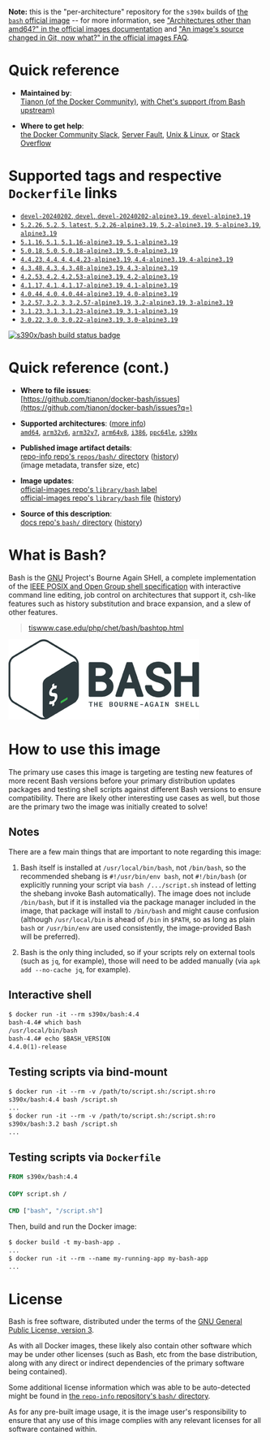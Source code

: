 <!--

********************************************************************************

WARNING:

    DO NOT EDIT "bash/README.md"

    IT IS AUTO-GENERATED

    (from the other files in "bash/" combined with a set of templates)

********************************************************************************

-->

**Note:** this is the "per-architecture" repository for the `s390x` builds of [the `bash` official image](https://hub.docker.com/_/bash) -- for more information, see ["Architectures other than amd64?" in the official images documentation](https://github.com/docker-library/official-images#architectures-other-than-amd64) and ["An image's source changed in Git, now what?" in the official images FAQ](https://github.com/docker-library/faq#an-images-source-changed-in-git-now-what).

# Quick reference

-	**Maintained by**:  
	[Tianon (of the Docker Community)](https://github.com/tianon/docker-bash), [with Chet's support (from Bash upstream)](https://github.com/docker-library/official-images/pull/2217#issue-181031192)

-	**Where to get help**:  
	[the Docker Community Slack](https://dockr.ly/comm-slack), [Server Fault](https://serverfault.com/help/on-topic), [Unix & Linux](https://unix.stackexchange.com/help/on-topic), or [Stack Overflow](https://stackoverflow.com/help/on-topic)

# Supported tags and respective `Dockerfile` links

-	[`devel-20240202`, `devel`, `devel-20240202-alpine3.19`, `devel-alpine3.19`](https://github.com/tianon/docker-bash/blob/af207d7a2d6dd7dffba1cfde7f231cbee8d4ddab/devel/Dockerfile)
-	[`5.2.26`, `5.2`, `5`, `latest`, `5.2.26-alpine3.19`, `5.2-alpine3.19`, `5-alpine3.19`, `alpine3.19`](https://github.com/tianon/docker-bash/blob/3eae20ac57eaeb63ef9e438b67bfc135a948995a/5.2/Dockerfile)
-	[`5.1.16`, `5.1`, `5.1.16-alpine3.19`, `5.1-alpine3.19`](https://github.com/tianon/docker-bash/blob/a3f660ae2fcc3153c697520ef4e08da800578064/5.1/Dockerfile)
-	[`5.0.18`, `5.0`, `5.0.18-alpine3.19`, `5.0-alpine3.19`](https://github.com/tianon/docker-bash/blob/e78939e417c6efbfd55e48c80088bdbbae29fd66/5.0/Dockerfile)
-	[`4.4.23`, `4.4`, `4`, `4.4.23-alpine3.19`, `4.4-alpine3.19`, `4-alpine3.19`](https://github.com/tianon/docker-bash/blob/682faa73aff031837c3d60db8666384c2ec72bba/4.4/Dockerfile)
-	[`4.3.48`, `4.3`, `4.3.48-alpine3.19`, `4.3-alpine3.19`](https://github.com/tianon/docker-bash/blob/0686d8b7feac5b76e8c14be9fb44b823c5a2f7ec/4.3/Dockerfile)
-	[`4.2.53`, `4.2`, `4.2.53-alpine3.19`, `4.2-alpine3.19`](https://github.com/tianon/docker-bash/blob/b7fb84109bde6e9d78e8a1eac2a91e6f0e20226b/4.2/Dockerfile)
-	[`4.1.17`, `4.1`, `4.1.17-alpine3.19`, `4.1-alpine3.19`](https://github.com/tianon/docker-bash/blob/951a1e31d2dee53473893050f29259acd18dc6ae/4.1/Dockerfile)
-	[`4.0.44`, `4.0`, `4.0.44-alpine3.19`, `4.0-alpine3.19`](https://github.com/tianon/docker-bash/blob/9927111b47c93b0b0057077725797625980a696d/4.0/Dockerfile)
-	[`3.2.57`, `3.2`, `3`, `3.2.57-alpine3.19`, `3.2-alpine3.19`, `3-alpine3.19`](https://github.com/tianon/docker-bash/blob/1a08d56b8f1ad68e669ec9ee936512e6a7606aab/3.2/Dockerfile)
-	[`3.1.23`, `3.1`, `3.1.23-alpine3.19`, `3.1-alpine3.19`](https://github.com/tianon/docker-bash/blob/77ce8451ec601516ed8e2868bac35a5f38bb0bd3/3.1/Dockerfile)
-	[`3.0.22`, `3.0`, `3.0.22-alpine3.19`, `3.0-alpine3.19`](https://github.com/tianon/docker-bash/blob/88332b0ace10af319000ace7659aa1c1416cbce8/3.0/Dockerfile)

[![s390x/bash build status badge](https://img.shields.io/jenkins/s/https/doi-janky.infosiftr.net/job/multiarch/job/s390x/job/bash.svg?label=s390x/bash%20%20build%20job)](https://doi-janky.infosiftr.net/job/multiarch/job/s390x/job/bash/)

# Quick reference (cont.)

-	**Where to file issues**:  
	[https://github.com/tianon/docker-bash/issues](https://github.com/tianon/docker-bash/issues?q=)

-	**Supported architectures**: ([more info](https://github.com/docker-library/official-images#architectures-other-than-amd64))  
	[`amd64`](https://hub.docker.com/r/amd64/bash/), [`arm32v6`](https://hub.docker.com/r/arm32v6/bash/), [`arm32v7`](https://hub.docker.com/r/arm32v7/bash/), [`arm64v8`](https://hub.docker.com/r/arm64v8/bash/), [`i386`](https://hub.docker.com/r/i386/bash/), [`ppc64le`](https://hub.docker.com/r/ppc64le/bash/), [`s390x`](https://hub.docker.com/r/s390x/bash/)

-	**Published image artifact details**:  
	[repo-info repo's `repos/bash/` directory](https://github.com/docker-library/repo-info/blob/master/repos/bash) ([history](https://github.com/docker-library/repo-info/commits/master/repos/bash))  
	(image metadata, transfer size, etc)

-	**Image updates**:  
	[official-images repo's `library/bash` label](https://github.com/docker-library/official-images/issues?q=label%3Alibrary%2Fbash)  
	[official-images repo's `library/bash` file](https://github.com/docker-library/official-images/blob/master/library/bash) ([history](https://github.com/docker-library/official-images/commits/master/library/bash))

-	**Source of this description**:  
	[docs repo's `bash/` directory](https://github.com/docker-library/docs/tree/master/bash) ([history](https://github.com/docker-library/docs/commits/master/bash))

# What is Bash?

Bash is the [GNU](http://www.gnu.org/) Project's Bourne Again SHell, a complete implementation of the [IEEE POSIX and Open Group shell specification](http://www.opengroup.org/onlinepubs/9699919799/nfindex.html) with interactive command line editing, job control on architectures that support it, csh-like features such as history substitution and brace expansion, and a slew of other features.

> [tiswww.case.edu/php/chet/bash/bashtop.html](https://tiswww.case.edu/php/chet/bash/bashtop.html)

![logo](https://raw.githubusercontent.com/docker-library/docs/5cb6fef6ed317e5af7e1e14e64c18c2b81657e81/bash/logo.png)

# How to use this image

The primary use cases this image is targeting are testing new features of more recent Bash versions before your primary distribution updates packages and testing shell scripts against different Bash versions to ensure compatibility. There are likely other interesting use cases as well, but those are the primary two the image was initially created to solve!

## Notes

There are a few main things that are important to note regarding this image:

1.	Bash itself is installed at `/usr/local/bin/bash`, not `/bin/bash`, so the recommended shebang is `#!/usr/bin/env bash`, not `#!/bin/bash` (or explicitly running your script via `bash /.../script.sh` instead of letting the shebang invoke Bash automatically). The image does not include `/bin/bash`, but if it is installed via the package manager included in the image, that package will install to `/bin/bash` and might cause confusion (although `/usr/local/bin` is ahead of `/bin` in `$PATH`, so as long as plain `bash` or `/usr/bin/env` are used consistently, the image-provided Bash will be preferred).

2.	Bash is the only thing included, so if your scripts rely on external tools (such as `jq`, for example), those will need to be added manually (via `apk add --no-cache jq`, for example).

## Interactive shell

```console
$ docker run -it --rm s390x/bash:4.4
bash-4.4# which bash
/usr/local/bin/bash
bash-4.4# echo $BASH_VERSION
4.4.0(1)-release
```

## Testing scripts via bind-mount

```console
$ docker run -it --rm -v /path/to/script.sh:/script.sh:ro s390x/bash:4.4 bash /script.sh
...
$ docker run -it --rm -v /path/to/script.sh:/script.sh:ro s390x/bash:3.2 bash /script.sh
...
```

## Testing scripts via `Dockerfile`

```dockerfile
FROM s390x/bash:4.4

COPY script.sh /

CMD ["bash", "/script.sh"]
```

Then, build and run the Docker image:

```console
$ docker build -t my-bash-app .
...
$ docker run -it --rm --name my-running-app my-bash-app
...
```

# License

Bash is free software, distributed under the terms of the [GNU General Public License, version 3](http://www.gnu.org/licenses/gpl.html).

As with all Docker images, these likely also contain other software which may be under other licenses (such as Bash, etc from the base distribution, along with any direct or indirect dependencies of the primary software being contained).

Some additional license information which was able to be auto-detected might be found in [the `repo-info` repository's `bash/` directory](https://github.com/docker-library/repo-info/tree/master/repos/bash).

As for any pre-built image usage, it is the image user's responsibility to ensure that any use of this image complies with any relevant licenses for all software contained within.
